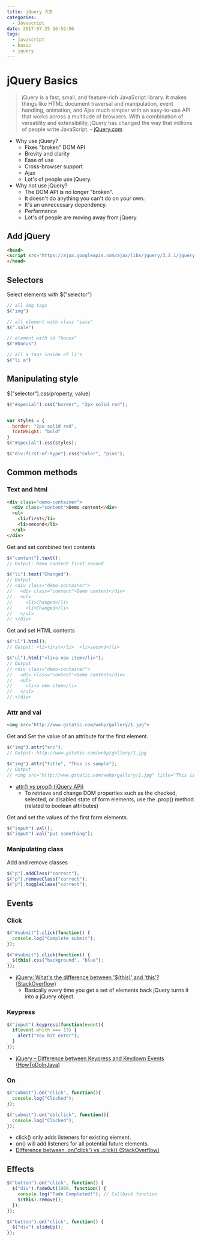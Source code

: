 ```yaml
---
title: jQuery 기초
categories:
  - Javascript
date: 2017-07-25 16:52:56
tags:
  - javascript
  - basic
  - jquery
---
```


# jQuery Basics

> jQuery is a fast, small, and feature-rich JavaScript library. It makes things like HTML document traversal and manipulation, event handling, animation, and Ajax much simpler with an easy-to-use API that works across a multitude of browsers. With a combination of versatility and extensibility, jQuery has changed the way that millions of people write JavaScript. - [jQuery.com](http://jquery.com)

- Why use jQuery?
  - Fixes "broken" DOM API
  - Brevity and clarity
  - Ease of use
  - Cross-browser support
  - Ajax
  - Lot's of people use jQuery.
- Why not use jQuery?
  - The DOM API is no longer "broken".
  - It doesn't do anything you can't do on your own.
  - It's an unnecessary dependency.
  - Performance
  - Lot's of people are moving away from jQuery.

## Add jQuery

```html
<head>
<script src="https://ajax.googleapis.com/ajax/libs/jquery/3.2.1/jquery.min.js"></script>
</head>
```

## Selectors

Select elements with $("selector")

```javascript
// all img tags
$("img")

// all element with class "sale"
$(".sale")

// element with id "bonus"
$("#bonus")

// all a tags inside of li's
$("li a")
```

## Manipulating style

$("selector").css(property, value)

```javascript
$("#special").css("border", "2px solid red");


var styles = {
  border: "2px solid red",
  fontWeight: "bold"
}
$("#special").css(styles);

$("div:first-of-type").css("color", "pink");
```

## Common methods

### Text and html

```html
<div class="demo-container">
  <div class="content">Demo content</div>
  <ul>
    <li>first</li>
    <li>second</li>
  </ul>
</div>
```

Get and set combined text contents

```javascript
$("content").text();
// Output: Demo content first second

$("li").text("Changed");
// Output
// <div class="demo-container">
//   <div class="content">Demo content</div>
//   <ul>
//     <li>Changed</li>
//     <li>Changed</li>
//   </ul>
// </div>
```

Get and set HTML contents

```javascript
$("ul").html();
// Output: <li>first</li>  <li>second</li>

$("ul").html("<li>a new item</li>");
// Output
// <div class="demo-container">
//   <div class="content">Demo content</div>
//   <ul>
//     <li>a new item</li>
//   </ul>
// </div>
```

### Attr and val

```html
<img src="http://www.gstatic.com/webp/gallery/1.jpg">
```

Get and Set the value of an attribute for the first element.

```javascript
$("img").attr("src");
// Output: http://www.gstatic.com/webp/gallery/1.jpg

$("img").attr("title", "This is sample");
// Output
// <img src="http://www.gstatic.com/webp/gallery/1.jpg" title="This is sample">
```

- [attr() vs prop() (jQuery APi)](http://api.jquery.com/attr/)
  - To retrieve and change DOM properties such as the checked, selected, or disabled state of form elements, use the .prop() method. (related to boolean attributes)

Get and set the values of the first form elements.

```javascript
$("input").val();
$("input").val("put something");
```

### Manipulating class

Add and remove classes

```javascript
$("p").addClass("correct");
$("p").removeClass("correct");
$("p").toggleClass("correct");
```

## Events

### Click

```javascript
$("#submit").click(function() {
  console.log("Complete submit");
});

$("#submit").click(function() {
  $(this).css("background", "blue");
});
```

- [jQuery: What's the difference between '$(this)' and 'this'? (StackOverflow)](https://stackoverflow.com/questions/1051782/jquery-whats-the-difference-between-this-and-this)
  - Basically every time you get a set of elements back jQuery turns it into a jQuery object.

### Keypress

```javascript
$("input").keypress(function(event){
  if(event.which === 13) {
    alert("You hit enter");
  }
});
```

- [jQuery – Difference between Keypress and Keydown Events (HowToDoInJava)](http://howtodoinjava.com/scripting/jquery/jquery-difference-between-keypress-and-keydown-events/)

### On

```javascript
$("submit").on("click", function(){
  console.log("Clicked");
});

$("submit").on("dblclick", function(){
  console.log("Clicked");
}); 
```

- click() only adds listeners for existing element.
- on() will add listeners for all potential future elements.
- [Difference between .on('click') vs .click() (StackOverflow)](https://stackoverflow.com/questions/9122078/difference-between-onclick-vs-click)

## Effects
 
```javascript
$("button").on("click", function() {
  $("div").fadeOut(1000, function() {
    console.log("Fade Completed!"); // Callback function
    $(this).remove();
  });
});

$("button").on("click", function() {
  $("div").slideUp();
});
```
